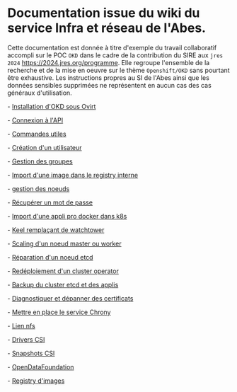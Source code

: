 # Documentation issue du wiki du service Infra et réseau de l'Abes.

Cette documentation est donnée à titre d'exemple du travail collaboratif accompli sur le POC `OKD` dans le cadre de la contribution du SIRE aux `jres 2024` https://2024.jres.org/programme. Elle regroupe l'ensemble de la recherche et de la mise en oeuvre sur le thème `Openshift/OKD` sans pourtant être exhaustive. Les instructions propres au SI de l'Abes ainsi que les données sensibles supprimées ne représentent en aucun cas des cas généraux d'utilisation.

\- [Installation d\'OKD sous Ovirt](Installation.md)

\- [Connexion à l\'API](connexion_api.md)

\- [Commandes utiles](commandes_utiles.md)

\- [Création d'un utilisateur](creation_utilisateur.md)

\- [Gestion des groupes](gestion_groupes.md)

\- [Import d'une image dans le registry interne](import_image_registry_interne.md)

\- [gestion des noeuds](gestion_noeuds_okd.md)

\- [Récupérer un mot de passe](recuperer_mdp.md)

\- [Import d'une appli pro docker dans k8s](import_appli_pro.md)

\- [Keel remplaçant de watchtower](keel.md)

\- [Scaling d\'un noeud master ou worker](scaling.md)

\- [Réparation d\'un noeud etcd](reparation_etcd.md)

\- [Redéploiement d\'un cluster operator](redeploiement_cluster_operator.md)

\- [Backup du cluster etcd et des applis](backup.md)

\- [Diagnostiquer et dépanner des certificats](depanner_certificats.md)

\- [Mettre en place le service Chrony](chrony.md)

\- [Lien nfs](lien_nfs.md)

\- [Drivers CSI](drivers_csi.md)

\- [Snapshots CSI](snapshot_csi.md)

\- [OpenDataFoundation](odf.md)

\- [Registry d\'images](registry.md)
